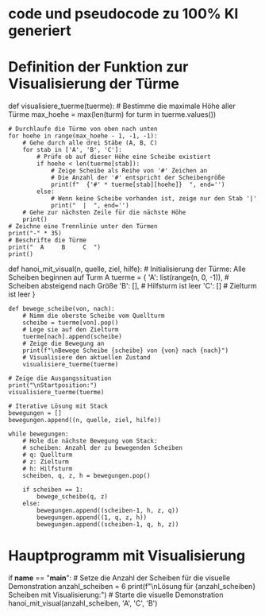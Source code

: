 # code und pseudocode zu 100% KI generiert

# Definition der Funktion zur Visualisierung der Türme
def visualisiere_tuerme(tuerme):
    # Bestimme die maximale Höhe aller Türme
    max_hoehe = max(len(turm) for turm in tuerme.values())
    
    # Durchlaufe die Türme von oben nach unten
    for hoehe in range(max_hoehe - 1, -1, -1):
        # Gehe durch alle drei Stäbe (A, B, C)
        for stab in ['A', 'B', 'C']:
            # Prüfe ob auf dieser Höhe eine Scheibe existiert
            if hoehe < len(tuerme[stab]):
                # Zeige Scheibe als Reihe von '#' Zeichen an
                # Die Anzahl der '#' entspricht der Scheibengröße
                print(f"  {'#' * tuerme[stab][hoehe]}  ", end='')
            else:
                # Wenn keine Scheibe vorhanden ist, zeige nur den Stab '|'
                print("  |  ", end='')
        # Gehe zur nächsten Zeile für die nächste Höhe
        print()
    # Zeichne eine Trennlinie unter den Türmen
    print("-" * 35)
    # Beschrifte die Türme
    print("  A     B     C  ")
    print()

def hanoi_mit_visual(n, quelle, ziel, hilfe):
    # Initialisierung der Türme: Alle Scheiben beginnen auf Turm A
    tuerme = {
        'A': list(range(n, 0, -1)),  # Scheiben absteigend nach Größe
        'B': [],                      # Hilfsturm ist leer
        'C': []                       # Zielturm ist leer
    }
    
    def bewege_scheibe(von, nach):
        # Nimm die oberste Scheibe vom Quellturm
        scheibe = tuerme[von].pop()
        # Lege sie auf den Zielturm
        tuerme[nach].append(scheibe)
        # Zeige die Bewegung an
        print(f"\nBewege Scheibe {scheibe} von {von} nach {nach}")
        # Visualisiere den aktuellen Zustand
        visualisiere_tuerme(tuerme)
    
    # Zeige die Ausgangssituation
    print("\nStartposition:")
    visualisiere_tuerme(tuerme)
    
    # Iterative Lösung mit Stack
    bewegungen = []
    bewegungen.append((n, quelle, ziel, hilfe))
    
    while bewegungen:
        # Hole die nächste Bewegung vom Stack:
        # scheiben: Anzahl der zu bewegenden Scheiben
        # q: Quellturm
        # z: Zielturm  
        # h: Hilfsturm
        scheiben, q, z, h = bewegungen.pop()
        
        if scheiben == 1:
            bewege_scheibe(q, z)
        else:
            bewegungen.append((scheiben-1, h, z, q))
            bewegungen.append((1, q, z, h))
            bewegungen.append((scheiben-1, q, h, z))

# Hauptprogramm mit Visualisierung
if __name__ == "__main__":
    # Setze die Anzahl der Scheiben für die visuelle Demonstration
    anzahl_scheiben = 6
    print(f"\nLösung für {anzahl_scheiben} Scheiben mit Visualisierung:")
    # Starte die visuelle Demonstration
    hanoi_mit_visual(anzahl_scheiben, 'A', 'C', 'B')
